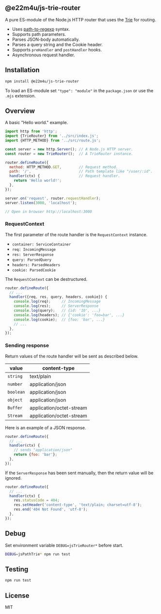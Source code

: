 ## @e22m4u/js-trie-router

A pure ES-module of the Node.js HTTP router that uses the
[Trie](https://en.wikipedia.org/wiki/Trie) for routing.

- Uses [path-to-regexp](https://github.com/pillarjs/path-to-regexp) syntax.
- Supports path parameters.
- Parses JSON-body automatically.
- Parses a query string and the Cookie header.
- Supports `preHandler` and `postHandler` hooks.
- Asynchronous request handler.

## Installation

```bash
npm install @e22m4u/js-trie-router
```

To load an ES-module set `"type": "module"` in the `package.json`
or use the `.mjs` extension.

## Overview

A basic "Hello world." example.

```js
import http from 'http';
import {TrieRouter} from '../src/index.js';
import {HTTP_METHOD} from '../src/route.js';

const server = new http.Server(); // A Node.js HTTP server.
const router = new TrieRouter();  // A TrieRouter instance.

router.defineRoute({
  method: HTTP_METHOD.GET,        // Request method.
  path: '/',                      // Path template like "/user/:id".
  handler(ctx) {                  // Request handler.
    return 'Hello world!';
  },
});

server.on('request', router.requestHandler);
server.listen(3000, 'localhost');

// Open in browser http://localhost:3000
```

### RequestContext

The first parameter of the route handler is the `RequestContext` instance.

- `container: ServiceContainer`
- `req: IncomingMessage`
- `res: ServerResponse`
- `query: ParsedQuery`
- `headers: ParsedHeaders`
- `cookie: ParsedCookie`

The `RequestContext` can be destructured.

```js
router.defineRoute({
  // ...
  handler({req, res, query, headers, cookie}) {
    console.log(req);     // IncomingMessage
    console.log(res);     // ServerResponse
    console.log(query);   // {id: '10', ...}
    console.log(headers); // {'cookie': 'foo=bar', ...}
    console.log(cookie);  // {foo: 'bar', ...}
    // ...
  },
});
```

### Sending response

Return values of the route handler will be sent as described below.

| value     | content-type             |
|-----------|--------------------------|
| `string`  | text/plain               |
| `number`  | application/json         |
| `boolean` | application/json         |
| `object`  | application/json         |
| `Buffer`  | application/octet-stream |
| `Stream`  | application/octet-stream |

Here is an example of a JSON response.

```js
router.defineRoute({
  // ...
  handler(ctx) {
    // sends "application/json"
    return {foo: 'bar'};
  },
});
```

If the `ServerResponse` has been sent manually, then the return
value will be ignored.

```js
router.defineRoute({
  // ...
  handler(ctx) {
    res.statusCode = 404;
    res.setHeader('content-type', 'text/plain; charset=utf-8');
    res.end('404 Not Found', 'utf-8');
  },
});
```

## Debug

Set environment variable `DEBUG=jsTrieRouter*` before start.

```bash
DEBUG=jsPathTrie* npm run test
```

## Testing

```bash
npm run test
```

## License

MIT

